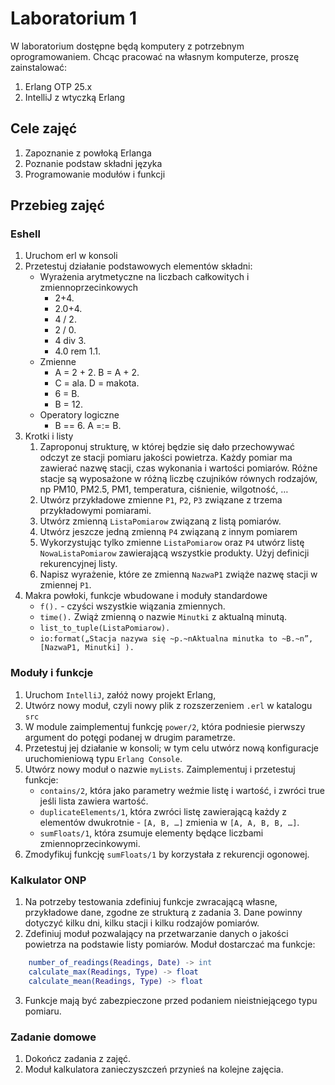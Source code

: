 # Laboratorium 1

W laboratorium dostępne będą komputery z potrzebnym oprogramowaniem. Chcąc pracować na własnym komputerze, proszę zainstalować:

1. Erlang OTP 25.x
2. IntelliJ z wtyczką Erlang

## Cele zajęć
1. Zapoznanie z powłoką Erlanga
2. Poznanie podstaw składni języka
3. Programowanie modułów i funkcji

## Przebieg zajęć

### Eshell
1. Uruchom erl w konsoli
2. Przetestuj działanie podstawowych elementów składni:
    * Wyrażenia arytmetyczne na liczbach całkowitych i zmiennoprzecinkowych
        * 2+4.
        * 2.0+4.
        * 4 / 2.
        * 2 / 0.
        * 4 div 3.
        * 4.0 rem 1.1.
    * Zmienne
        * A = 2 + 2. B = A + 2.
        * C = ala. D = makota.
        * 6 = B.
        * B = 12.
    * Operatory logiczne
        * B == 6. A =:= B.
3. Krotki i listy
    1. Zaproponuj strukturę, w której będzie się dało przechowywać odczyt ze stacji pomiaru jakości powietrza. Każdy pomiar ma zawierać nazwę stacji, czas wykonania i wartości pomiarów. Różne stacje są wyposażone w różną liczbę czujników równych rodzajów, np PM10, PM2.5, PM1, temperatura, ciśnienie, wilgotność, …
    2. Utwórz przykładowe zmienne `P1`, `P2`, `P3` związane z trzema przykładowymi pomiarami.
    3. Utwórz zmienną `ListaPomiarow` związaną z listą pomiarów.
    4. Utwórz jeszcze jedną zmienną `P4` związaną z innym pomiarem
    5. Wykorzystując tylko zmienne `ListaPomiarow` oraz `P4` utwórz listę `NowaListaPomiarow` zawierającą wszystkie produkty. Użyj definicji rekurencyjnej listy.
    6. Napisz wyrażenie, które ze zmienną `NazwaP1` zwiąże nazwę stacji w zmiennej `P1`.
4. Makra powłoki, funkcje wbudowane i moduły standardowe
    * `f().` - czyści wszystkie wiązania zmiennych.
    * `time().` Zwiąż zmienną o nazwie `Minutki` z aktualną minutą.
    * `list_to_tuple(ListaPomiarow).`
    * `io:format(„Stacja nazywa się ~p.~nAktualna minutka to ~B.~n”, [NazwaP1, Minutki] ).`

### Moduły i funkcje
1. Uruchom `IntelliJ`, załóż nowy projekt Erlang,
2. Utwórz nowy moduł, czyli nowy plik z rozszerzeniem `.erl` w katalogu `src`
3. W module zaimplementuj funkcję `power/2`, która podniesie pierwszy argument do potęgi podanej w drugim parametrze.
4. Przetestuj jej działanie w konsoli; w tym celu utwórz nową konfiguracje uruchomieniową typu `Erlang Console`.
5. Utwórz nowy moduł o nazwie `myLists`. Zaimplementuj i przetestuj funkcje:
    * `contains/2`, która jako parametry weźmie listę i wartość, i zwróci true jeśli lista zawiera wartość.
    * `duplicateElements/1`, która zwróci listę zawierającą każdy z elementów dwukrotnie - `[A, B, …]` zmienia w `[A, A, B, B, …]`.
    * `sumFloats/1`, która zsumuje elementy będące liczbami zmiennoprzecinkowymi.
6. Zmodyfikuj funkcję `sumFloats/1` by korzystała z rekurencji ogonowej.

### Kalkulator ONP
1. Na potrzeby testowania zdefiniuj funkcje zwracającą własne, przykładowe dane, zgodne ze strukturą z zadania 3. Dane powinny dotyczyć kilku dni, kilku stacji i kilku rodzajów pomiarów.
2. Zdefiniuj moduł pozwalający na przetwarzanie danych o jakości powietrza na podstawie listy pomiarów. Moduł dostarczać ma funkcje:
```erlang
    number_of_readings(Readings, Date) -> int
    calculate_max(Readings, Type) -> float
    calculate_mean(Readings, Type) -> float
```
3. Funkcje mają być zabezpieczone przed podaniem nieistniejącego typu pomiaru.

### Zadanie domowe
1. Dokończ zadania z zajęć.
2. Moduł kalkulatora zanieczyszczeń przynieś na kolejne zajęcia.
